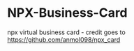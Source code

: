 # NPX-Business-Card
npx virtual business card - credit goes to https://github.com/anmol098/npx_card 
